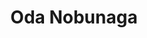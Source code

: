 ﻿---
title: "Oda Nobunaga"
permalink: periodes_528.html
layout: periode
dataInici: 1568
dataFi: 1582
sidebar: periodes
pares:
  - id: 177
    title: "Período Azuchi-Momoyama"
    dataInici: "(1568)"
    dataFi: "(1603)"

fills:
  - id: 533
    title: "Battle of Kizugawaguchi"
    dataInici: "(1578)"

jocsPrincipals:
  - title: "A Most Dangerous Time"
    bggId: 27969

jocsEscenaris:
jocsEpoca:
jocsEpocaEscenaris:
---
